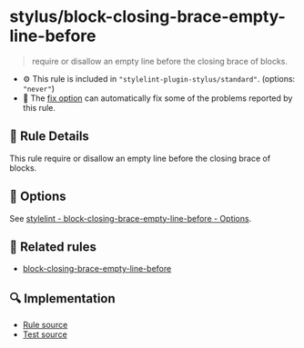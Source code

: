 # stylus/block-closing-brace-empty-line-before

> require or disallow an empty line before the closing brace of blocks.

- :gear: This rule is included in `"stylelint-plugin-stylus/standard"`. (options: `"never"`)
- :wrench: The [fix option](https://stylelint.io/user-guide/usage/options#fix) can automatically fix some of the problems reported by this rule.

## :book: Rule Details

This rule require or disallow an empty line before the closing brace of blocks.

## :wrench: Options

See [stylelint - block-closing-brace-empty-line-before - Options](https://stylelint.io/user-guide/rules/block-closing-brace-empty-line-before#options).

## :couple: Related rules

- [block-closing-brace-empty-line-before]

[block-closing-brace-empty-line-before]: https://stylelint.io/user-guide/rules/block-closing-brace-empty-line-before

## :mag: Implementation

- [Rule source](https://github.com/ota-meshi/stylelint-plugin-stylus/blob/master/lib/rules/block-closing-brace-empty-line-before.js)
- [Test source](https://github.com/ota-meshi/stylelint-plugin-stylus/blob/master/tests/lib/rules/block-closing-brace-empty-line-before.js)

